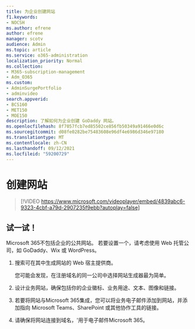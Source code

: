 ```yaml
---
title: 为企业创建网站
f1.keywords:
- NOCSH
ms.author: efrene
author: efrene
manager: scotv
audience: Admin
ms.topic: article
ms.service: o365-administration
localization_priority: Normal
ms.collection:
- M365-subscription-management
- Adm_O365
ms.custom:
- AdminSurgePortfolio
- adminvideo
search.appverid:
- BCS160
- MET150
- MOE150
description: 了解如何为企业创建 GoDaddy 网站。
ms.openlocfilehash: 8f7057fcb7ed85502ce856fb50349a91466e0d6c
ms.sourcegitcommit: d08fe0282be75483608e96df4e6986d346e97180
ms.translationtype: MT
ms.contentlocale: zh-CN
ms.lasthandoff: 09/12/2021
ms.locfileid: "59200729"
---
```

# <a name="create-a-website"></a>创建网站

> [!VIDEO https://www.microsoft.com/videoplayer/embed/4839abc6-9323-4cbf-a79d-2907235f9ebb?autoplay=false]

## <a name="try-it"></a>试一试！

Microsoft 365不包括企业的公共网站。 若要设置一个，请考虑使用 Web 托管公司，如 GoDaddy、Wix 或 WordPress。

1. 搜索可在其中生成网站的 Web 宿主提供商。

     您可能会发现，在注册域名的同一公司中选择网站生成器最为简单。
1. 设计业务网站，确保包括你的企业徽标、业务用途、文本、图像和链接。
1. 若要将网站与Microsoft 365集成，您可以将业务电子邮件添加到网站，并添加指向 Microsoft Teams、SharePoint 或其他协作工具的链接。
1. 请确保将网站连接到域名，&#39;用于电子邮件Microsoft 365。